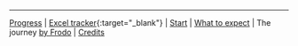 
---
[Progress](progress.html)
\| [Excel tracker](https://docs.google.com/spreadsheets/d/1oGzBmn3m_w-tq_c_vNhARID2xahvLd302_oWQIMN0hs/edit?usp=sharing){:target="_blank"}
\| [Start](index.html)
\| [What to expect](what-to-expect.html)
\| The journey [by Frodo](frodo.html)
\| [Credits](credits.html)
